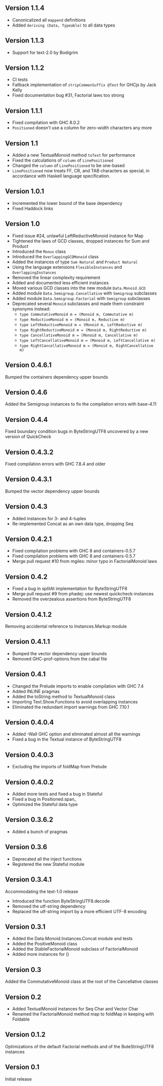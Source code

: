 Version 1.1.4
---------------
* Canonicalized all `mappend` definitions
* Added `deriving (Data, Typeable)` to all data types

Version 1.1.3
---------------
* Support for text-2.0 by Bodigrim

Version 1.1.2
---------------
* CI tests
* Fallback implementation of `stripCommonSuffix @Text` for GHCjs by Jack Kelly
* Fixed documentation bug #31, Factorial laws too strong

Version 1.1.1
---------------
* Fixed compilation with GHC 8.0.2
* `Positioned` doesn't use a column for zero-width characters any more

Version 1.1
---------------
* Added a new TextualMonoid method `toText` for performance
* Fixed the calculations of `column` of `LinePositioned`
* Changed the `column` of `LinePositioned` to be one-based
* `LinePositioned` now treats FF, CR, and TAB characters as
  special, in accordance with Haskell language specification.

Version 1.0.1
---------------
* Incremented the lower bound of the base dependency
* Fixed Haddock links

Version 1.0
---------------
* Fixed issue #24, unlawful LeftReductiveMonoid instance for Map
* Tightened the laws of GCD classes, dropped instances for Sum and Product
* Introduced the `Monus` class
* Introduced the `OverlappingGCDMonoid` class
* Added the instances of type `Sum Natural` and `Product Natural`
* Using the language extensions `FlexibleInstances` and `OverlappingInstances`
* Removed the linear complexity requirement
* Added and documented less efficient instances
* Moved various GCD classes into the new module `Data.Monoid.GCD`
* Added module `Data.Semigroup.Cancellative` with `Semigroup` subclasses
* Added module `Data.Semigroup.Factorial` with `Semigroup` subclasses
* Deprecated several `Monoid` subclasses and made them constraint synonyms instead:
  * `type CommutativeMonoid m = (Monoid m, Commutative m)`
  * `type ReductiveMonoid m = (Monoid m, Reductive m)`
  * `type LeftReductiveMonoid m = (Monoid m, LeftReductive m)`
  * `type RightReductiveMonoid m = (Monoid m, RightReductive m)`
  * `type CancellativeMonoid m = (Monoid m, Cancellative m)`
  * `type LeftCancellativeMonoid m = (Monoid m, LeftCancellative m)`
  * `type RightCancellativeMonoid m = (Monoid m, RightCancellative m)`

Version 0.4.6.1
---------------
Bumped the containers dependency upper bounds

Version 0.4.6
---------------
Added the Semigroup instances to fix the compilation errors with base-4.11

Version 0.4.4
---------------
Fixed boundary condition bugs in ByteStringUTF8 uncovered by a new version of QuickCheck

Version 0.4.3.2
---------------
Fixed compilation errors with GHC 7.8.4 and older

Version 0.4.3.1
---------------
Bumped the vector dependency upper bounds

Version 0.4.3
---------------
* Added instances for 3- and 4-tuples
* Re-implemented Concat as an own data type, dropping Seq

Version 0.4.2.1
---------------
* Fixed compilation problems with GHC 8 and containers-0.5.7
* Fixed compilation problems with GHC 8 and containers-0.5.7
* Merge pull request #10 from mgiles: minor typo in FactorialMonoid laws

Version 0.4.2
---------------
* Fixed a bug in splitAt implementation for ByteStringUTF8
* Merge pull request #9 from phadej: use newest quickcheck-instances
* Removed the overzealous assertions from ByteStringUTF8

Version 0.4.1.2
---------------
Removing accidental reference to Instances.Markup module

Version 0.4.1.1
---------------
* Bumped the vector dependency upper bounds
* Removed GHC-prof-options from the cabal file

Version 0.4.1
---------------
* Changed the Prelude imports to enable compilation with GHC 7.4
* Added INLINE pragmas
* Added the toString method to TextualMonoid class
* Importing Text.Show.Functions to avoid overlapping instances
* Eliminated the redundant import warnings from GHC 7.10.1

Version 0.4.0.4
---------------
* Added -Wall GHC option and eliminated almost all the warnings
* Fixed a bug in the Textual instance of ByteStringUTF8

Version 0.4.0.3
---------------
* Excluding the imports of foldMap from Prelude

Version 0.4.0.2
---------------
* Added more tests and fixed a bug in Stateful
* Fixed a bug in Positioned.span_
* Optimized the Stateful data type

Version 0.3.6.2
---------------
* Added a bunch of pragmas

Version 0.3.6
---------------
* Deprecated all the inject functions
* Registered the new Stateful module

Version 0.3.4.1
---------------
Accommodating the text-1.0 release

* Introduced the function ByteStringUTF8.decode
* Removed the utf-string dependency
* Replaced the utf-string import by a more efficient UTF-8 encoding

Version 0.3.1
---------------
* Added the Data.Monoid.Instances.Concat module and tests
* Added the PositiveMonoid class
* Added the StableFactorialMonoid subclass of FactorialMonoid
* Added more instances for ()

Version 0.3
---------------
Added the CommutativeMonoid class at the root of the Cancellative classes

Version 0.2
---------------
* Added TextualMonoid instances for Seq Char and Vector Char
* Renamed the FactorialMonoid method map to foldMap in keeping with Foldable

Version 0.1.2
---------------
Optimizations of the default Factorial methods and of the ButeStringUTF8 instances

Version 0.1
---------------
Initial release
